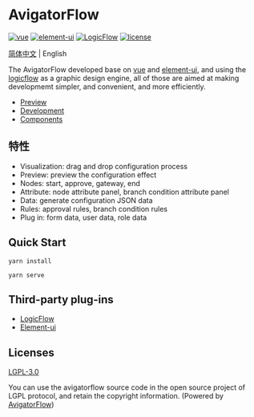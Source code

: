 # AvigatorFlow

<p>
  <a href="https://github.com/vuejs/vue">
    <img src="https://img.shields.io/badge/vue-2.6.11-brightgreen.svg" alt="vue"></a>
  <a href="https://github.com/ElemeFE/element">
    <img src="https://img.shields.io/badge/element--ui-2.15.1-brightgreen.svg" alt="element-ui"></a>
  <a href="https://github.com/didi/LogicFlow">
    <img src="https://img.shields.io/badge/LogicFlow-0.3.0-brightgreen.svg" alt="LogicFlow"></a>    
  <a href="https://gitee.com/gavinhome/Avigatorflow/blob/master/LICENSE">
    <img src="https://img.shields.io/github/license/gavinhome/Avigatorflow" alt="license"></a>
</p>


[简体中文]((./README.md)) | English

The AvigatorFlow developed base on [vue](https://github.com/vuejs/vue) and [element-ui](https://github.com/ElemeFE/element), and using the [logicflow](https://github.com/didi/LogicFlow) as a graphic design engine, all of those are aimed at making developmemt simpler, and convenient, and more efficiently.


* [Preview](http://)
* [Development](/docs/guide.md)
* [Components](/docs/component.md)

## 特性

* Visualization: drag and drop configuration process
* Preview: preview the configuration effect
* Nodes: start, approve, gateway, end
* Attribute: node attribute panel, branch condition attribute panel
* Data: generate configuration JSON data
* Rules: approval rules, branch condition rules
* Plug in: form data, user data, role data

## Quick Start
```shell
yarn install
```
```shell
yarn serve
```

## Third-party plug-ins

* [LogicFlow](https://github.com/didi/LogicFlow)
* [Element-ui](https://github.com/ElemeFE/element)

## Licenses

[LGPL-3.0](https://opensource.org/licenses/LGPL-3.0)

You can use the avigatorflow source code in the open source project of LGPL protocol, and retain the copyright information. (Powered by <a target="_blank" href="https://gitee.com/gavinhome/Avigatorflow">AvigatorFlow</a>)